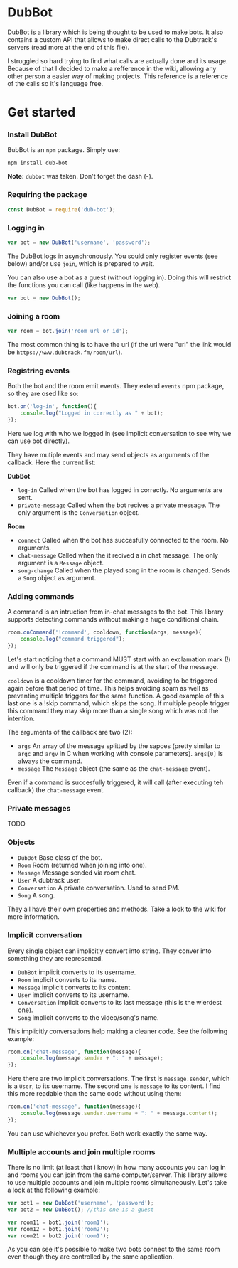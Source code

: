 # DubBot
DubBot is a library which is being thought to be used to make bots. It also contains a custom API that allows to make direct calls to the Dubtrack's servers (read more at the end of this file).

I struggled so hard trying to find what calls are actually done and its usage. Because of that I decided to make a refference in the wiki, allowing any other person a easier way of making projects. This reference is a reference of the calls so it's language free.

# Get started

### Install DubBot
BubBot is an `npm` package. Simply use:
```
npm install dub-bot
```
**Note:** `dubbot` was taken. Don't forget the dash (-).

### Requiring the package
```js
const DubBot = require('dub-bot');
```

### Logging in
```js
var bot = new DubBot('username', 'password');
```
The DubBot logs in asynchronously. You sould only register events (see below) and/or use `join`, which is prepared to wait.

You can also use a bot as a guest (without logging in). Doing this will restrict the functions you can call (like happens in the web).
```js
var bot = new DubBot();
```

### Joining a room
```js
var room = bot.join('room url or id');
```
The most common thing is to have the url (if the url were "url" the link would be `https://www.dubtrack.fm/room/url`).


### Registring events
Both the bot and the room emit events. They extend `events` npm package, so they are osed like so:
```js
bot.on('log-in', function(){
	console.log("Logged in correctly as " + bot);
});
```
Here we log with who we logged in (see implicit conversation to see why we can use bot directly).

They have mutiple events and may send objects as arguments of the callback. Here the current list:

**DubBot**
 - `log-in` Called when the bot has logged in correctly. No arguments are sent.
 - `private-message` Called when the bot recives a private message. The only argument is the `Conversation` object.

**Room**
 - `connect` Called when the bot has succesfully connected to the room. No arguments.
 - `chat-message` Called when the it recived a in chat message. The only argument is a `Message` object.
 - `song-change` Called when the played song in the room is changed. Sends a `Song` object as argument.

### Adding commands
A command is an intruction from in-chat messages to the bot. This library supports detecting commands without making a huge conditional chain.
```js
room.onCommand('!command', cooldown, function(args, message){
	console.log("command triggered");
});
```
Let's start noticing that a command MUST start with an exclamation mark (!) and will only be triggered if the command is at the start of the message.

`cooldown` is a cooldown timer for the command, avoiding to be triggered again before that period of time. This helps avoiding spam as well as preventing multiple triggers for the same function. A good example of this last one is a !skip command, which skips the song. If multiple people trigger this command they may skip more than a single song which was not the intention.

The arguments of the callback are two (2):
 - `args` An array of the message splitted by the sapces (pretty similar to `argc` and `argv` in C when working with console parameters). `args[0]` is always the command.
 - `message` The `Message` object (the same as the `chat-message` event).

Even if a command is succesfully triggered, it will call (after executing teh callback) the `chat-message` event.

### Private messages
TODO

### Objects
 - `DubBot` Base class of the bot.
 - `Room` Room (returned when joining into one).
 - `Message` Message sended via room chat.
 - `User` A dubtrack user.
 - `Conversation` A private conversation. Used to send PM.
 - `Song` A song.

They all have their own properties and methods. Take a look to the wiki for more information.

### Implicit conversation
Every single object can implicitly convert into string. They conver into something they are represented.
 - `DubBot` implicit converts to its username.
 - `Room` implicit converts to its name.
 - `Message` implicit converts to its content.
 - `User` implicit converts to its username.
 - `Conversation` implicit converts to its last message (this is the wierdest one).
 - `Song` implicit converts to the video/song's name.

This implicitly conversations help making a cleaner code. See the following example:
```js
room.on('chat-message', function(message){
	console.log(message.sender + ": " + message);
});
```
Here there are two implicit conversations. The first is `message.sender`, which is a `User`, to its username. The second one is `message` to its content. I find this more readable than the same code without using them:
```js
room.on('chat-message', function(message){
	console.log(message.sender.username + ": " + message.content);
});
```
You can use whichever you prefer. Both work exactly the same way.

### Multiple accounts and join multiple rooms
There is no limit (at least that i know) in how many accounts you can log in and rooms you can join from the same computer/server. This library allows to use multiple accounts and join multiple rooms simultaneously. Let's take a look at the following example:
```js
var bot1 = new DubBot('username', 'password');
var bot2 = new DubBot(); //this one is a guest

var room11 = bot1.join('room1');
var room12 = bot1.join('room2');
var room21 = bot2.join('room1');
```
As you can see it's possible to make two bots connect to the same room even though they are controlled by the same application.
